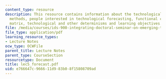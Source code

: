 ```yaml
---
content_type: resource
description: This resource contains information about the technological forecasting
  methods, people interested in technological forecasting, functional classification
  matrix, technological and other determinisms and learning objectives.
file: /media/courses/ids-900-integrating-doctoral-seminar-on-emerging-technologies-fall-2005/e766647c966611d983b08f15808709ad_lec5_forecast.pdf
file_type: application/pdf
learning_resource_types:
- Lecture Notes
ocw_type: OCWFile
parent_title: Lecture Notes
parent_type: CourseSection
resourcetype: Document
title: lec5_forecast.pdf
uid: e766647c-9666-11d9-83b0-8f15808709ad
---
```

